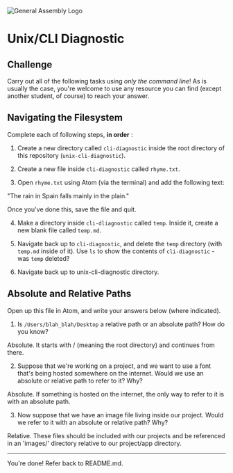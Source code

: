 ![General Assembly Logo](http://i.imgur.com/ke8USTq.png)

# Unix/CLI Diagnostic

## Challenge

Carry out all of the following tasks using _only the command line_! As is
usually the case, you're welcome to use any resource you can find (except
another student, of course) to reach your answer.

## Navigating the Filesystem

Complete each of following steps, **in order** :

1. Create a new directory called `cli-diagnostic` inside the root directory of
this repository (`unix-cli-diagnostic`).

2. Create a new file inside `cli-diagnostic` called `rhyme.txt`.

3. Open `rhyme.txt` using Atom (via the terminal) and add the following text:

"The rain in Spain falls mainly in the plain."

Once you've done this, save the file and quit.

4. Make a directory inside `cli-dliagnostic` called `temp`. Inside it, create a
new blank file called `temp.md`.

5. Navigate back up to `cli-diagnostic`, and delete the `temp` directory (with
`temp.md` inside of it). Use `ls` to show the contents of `cli-diagnostic` - was
`temp` deleted?

6. Navigate back up to unix-cli-diagnostic directory.

## Absolute and Relative Paths

Open up this file in Atom, and write your answers below (where indicated).

1. Is `/Users/blah_blah/Desktop` a relative path or an absolute path? How do you
know?

Absolute. It starts with / (meaning the root directory) and continues from
there.

2. Suppose that we're working on a project, and we want to use a font that's
being hosted somewhere on the internet. Would we use an absolute or relative
path to refer to it? Why?

Absolute. If something is hosted on the internet, the only way to refer to it is
with an absolute path.

3. Now suppose that we have an image file living inside our project. Would we
refer to it with an absolute or relative path? Why?

Relative. These files should be included with our projects and be referenced in
an 'images/' directory relative to our project/app directory.



<hr>

You're done! Refer back to README.md.
